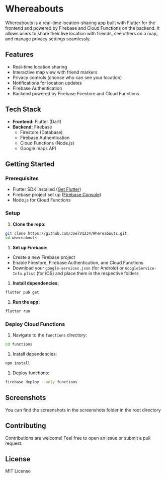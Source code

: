 # Whereabouts 

Whereabouts is a real-time location-sharing app built with Flutter for the frontend and powered by Firebase and Cloud Functions on the backend. It allows users to share their live location with friends, see others on a map, and manage privacy settings seamlessly.

## Features

- Real-time location sharing
- Interactive map view with friend markers
- Privacy controls (choose who can see your location)
- Notifications for location updates
- Firebase Authentication
- Backend powered by Firebase Firestore and Cloud Functions

## Tech Stack

- **Frontend:** Flutter (Dart)
- **Backend:** Firebase
    - Firestore (Database)
    - Firebase Authentication
    - Cloud Functions (Node.js)
    - Google maps API

## Getting Started

### Prerequisites

- Flutter SDK installed ([Get Flutter](https://flutter.dev/docs/get-started/install))
- Firebase project set up ([Firebase Console](https://console.firebase.google.com/))
- Node.js for Cloud Functions

### Setup

1. **Clone the repo:**

```bash
git clone https://github.com/JoelV1234/Whereabouts.git
cd whereabouts
```

1. **Set up Firebase:**

- Create a new Firebase project
- Enable Firestore, Firebase Authentication, and Cloud Functions
- Download your `google-services.json` (for Android) or `GoogleService-Info.plist` (for iOS) and place them in the respective folders

1. **Install dependencies:**

```bash
flutter pub get
```

1. **Run the app:**

```bash
flutter run
```

### Deploy Cloud Functions

1. Navigate to the `functions` directory:

```bash
cd functions
```

1. Install dependencies:

```bash
npm install
```

1. Deploy functions:

```bash
firebase deploy --only functions
```

## Screenshots
You can find the screenshots in the screenshots folder in the root directory
## Contributing
Contributions are welcome! Feel free to open an issue or submit a pull request.
## License
MIT License